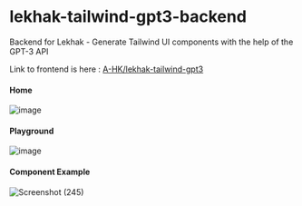 # lekhak-tailwind-gpt3-backend
Backend for Lekhak - Generate Tailwind UI components with the help of the GPT-3 API

Link to frontend is here :  [A-HK/lekhak-tailwind-gpt3](https://github.com/A-HK/lekhak-tailwind-gpt3)

#### Home
![image](https://user-images.githubusercontent.com/73497800/228387120-83016259-8298-4c49-bd88-b94cc4c0c0e8.png)

#### Playground
![image](https://user-images.githubusercontent.com/73497800/228387248-0e30a4cf-91b2-4a70-8fca-4fd0c6aefa0c.png)

#### Component Example
![Screenshot (245)](https://user-images.githubusercontent.com/73497800/212559617-174c15a4-2fde-4891-83b4-c9c2c91f8391.png)
